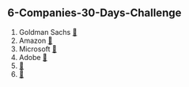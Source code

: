 ## 6-Companies-30-Days-Challenge

1. Goldman Sachs [🔗](https://github.com/BhavikSojitra/6-Companies-30-Days-Challenge/tree/main/Goldman%20Sachs)
2. Amazon [🔗](https://github.com/BhavikSojitra/6-Companies-30-Days-Challenge/tree/main/Amazon)
3. Microsoft [🔗](https://github.com/BhavikSojitra/6-Companies-30-Days-Challenge/tree/main/Microsoft)
4. Adobe [🔗]()
5. [🔗]()
6. [🔗]()
